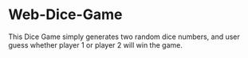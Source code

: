 # Web-Dice-Game

This Dice Game simply generates two random dice numbers, and user guess whether player 1 or player 2 will win the game.
